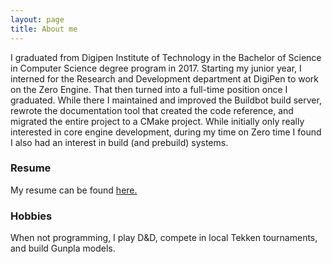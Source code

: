 ```yaml
---
layout: page
title: About me
---
```



 I graduated from Digipen Institute of Technology in the Bachelor of Science in Computer Science degree program in 2017. Starting my junior year, I interned for the Research and Development department at DigiPen to work on the Zero Engine. That then turned into a full-time position once I graduated. While there I maintained and improved the Buildbot build server, rewrote the documentation tool that created the code reference, and migrated the entire project to a CMake project. While initially only really interested in core engine development, during my time on Zero time I found I also had an interest in build (and prebuild) systems.

### Resume

My resume can be found [here.](/files/resume.pdf)

### Hobbies

When not programming, I play D&D, compete in local Tekken tournaments, and build Gunpla models. 
